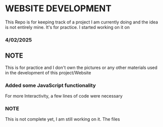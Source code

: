 # WEBSITE DEVELOPMENT
This Repo is for keeping track of a project I am currently doing and the idea is not entirely mine. It's for practice.
I started working on it on 
### 4/02/2025 

## NOTE
This is for practice and I don't own the pictures or any other materials used in the development of this project/Website

### Added some JavaScript functionality
For more Interactivity, a few lines of code were necessary

### NOTE
This is not complete yet, I am still working on it.
The files


